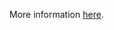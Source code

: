 More information [here](https://docs.bridgecrew.io/docs/ensure-iam-policies-does-not-allow-privilege-escalation).
